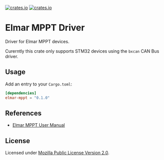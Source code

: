 [![crates.io](https://img.shields.io/crates/v/elmar-mppt.svg)](https://crates.io/crates/elmar-mppt)
[![crates.io](https://img.shields.io/crates/d/elmar-mppt.svg)](https://crates.io/crates/elmar-mppt)

# Elmar MPPT Driver

Driver for Elmar MPPT devices.

Curerntly this crate only supports STM32 devices using the `bxcan` CAN Bus driver.

## Usage

Add an entry to your `Cargo.toml`:

```toml
[dependencies]
elmar-mppt = "0.1.0"
```

## References

- [Elmar MPPT User Manual](https://www.prohelion.com/wp-content/uploads/2021/02/Elmar_Solar_MPPT_Best_2021.pdf)

## License

Licensed under [Mozilla Public License Version 2.0](https://www.mozilla.org/en-US/MPL/2.0/).
